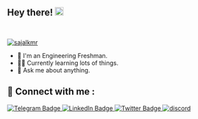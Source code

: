 ## Hey there! <img src="https://media.giphy.com/media/hvRJCLFzcasrR4ia7z/giphy.gif" width="20px"> 
<br>
  <p align="left"> <a href="https://github.com/sajalkmr"><img src="https://komarev.com/ghpvc/?username=sajalkmr&label=Profile%20views&color=0e75b6&style=flat" alt="sajalkmr" /></a> 



- 🤖 I'm an Engineering Freshman.
- 🧑‍💻 Currently learning lots of things.
- 💬 Ask me about anything.





## 💬 Connect with me : 
<div id="badges">
  <a href="https://t.me/sajalkmr" target="_blank" rel="noopener noreferrer">
    <img src="https://img.shields.io/badge/-Telegram-red?color=blue&logo=telegram&logoColor=black" alt="Telegram Badge"/>
  </a>
  
  <a href="https://www.linkedin.com/in/sajalkmr/" target="_blank">
    <img src="https://img.shields.io/badge/LinkedIn-blue?style=flat-square&logo=linkedin&logoColor=white" alt="LinkedIn Badge"/>
  </a>
  
   <a href="https://twitter.com/sajalkmrx" target="_blank">
    <img src="https://img.shields.io/badge/Twitter-blue?style=flat-square&logo=twitter&logoColor=white" alt="Twitter Badge"/>
  </a>
  
  <a href="https://www.discordapp.com/users/785875026007294022" target="_blank">
    <img src="https://img.shields.io/badge/Discord-darkblue?style=flat-square&logo=discord&logoColor=white" alt="discord"/>
  </a>
  

  <br>

  
 
  

</p>
  

  
  
  </div>
  
 
